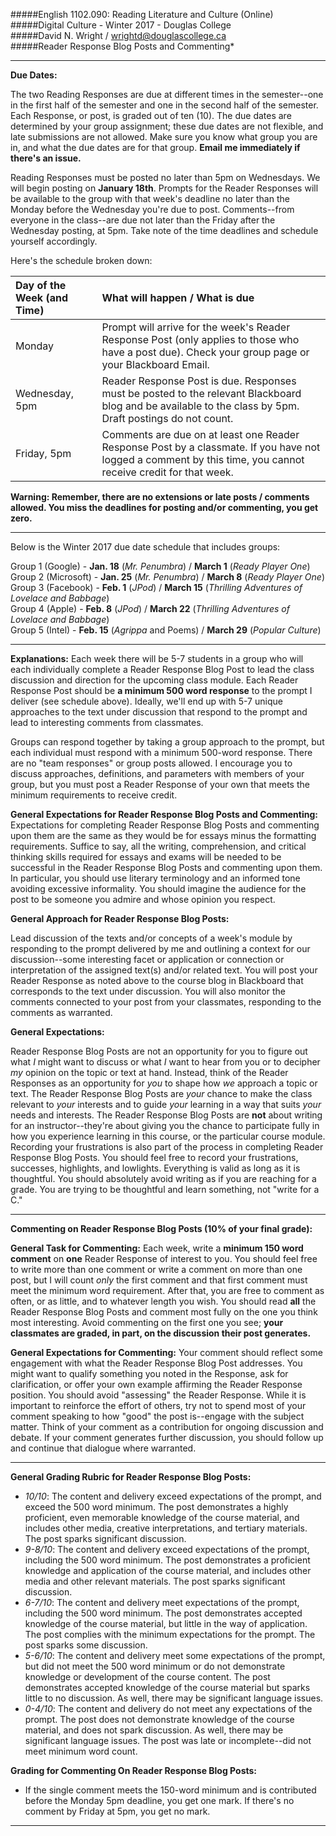 #####English 1102.090: Reading Literature and Culture (Online)   
#####Digital Culture - Winter 2017 - Douglas College  
#####David N. Wright / wrightd@douglascollege.ca    
#####Reader Response Blog Posts and Commenting*  

----

**Due Dates:**  

The two Reading Responses are due at different times in the semester--one in the first half of the semester and one in the second half of the semester. Each Response, or post, is graded out of ten (10). The due dates are determined by your group assignment; these due dates are not flexible, and late submissions are not allowed. Make sure you know what group you are in, and what the due dates are for that group. **Email me immediately if there's an issue.** 

Reading Responses must be posted no later than 5pm on Wednesdays. We will begin posting on **January 18th**.  Prompts for the Reader Responses will be available to the group with that week's deadline no later than the Monday before the Wednesday you're due to post. Comments--from everyone in the class--are due not later than the Friday after the Wednesday posting, at 5pm. Take note of the time deadlines and schedule yourself accordingly. 

Here's the schedule broken down: 

| Day of the Week (and Time) | What will happen / What is due |
|:------------ |:--------------- |
| Monday | Prompt will arrive for the week's Reader Response Post (only applies to those who have a post due). Check your group page or your Blackboard Email. |
| Wednesday, 5pm | Reader Response Post is due. Responses must be posted to the relevant Blackboard blog and be available to the class by 5pm. Draft postings do not count. |
| Friday, 5pm | Comments are due on at least one Reader Response Post by a classmate. If you have not logged a comment by this time, you cannot receive credit for that week. |

**Warning: Remember, there are no extensions or late posts / comments allowed. You miss the deadlines for posting and/or commenting, you get zero.**   

----

Below is the Winter 2017 due date schedule that includes groups:

Group 1 (Google) - **Jan. 18** (*Mr. Penumbra*) / **March 1** (*Ready Player One*)  
Group 2 (Microsoft) - **Jan. 25** (*Mr. Penumbra*) / **March 8** (*Ready Player One*)  
Group 3 (Facebook) - **Feb. 1** (*JPod*) / **March 15** (*Thrilling Adventures of Lovelace and Babbage*)  
Group 4 (Apple) - **Feb. 8** (*JPod*) / **March 22** (*Thrilling Adventures of Lovelace and Babbage*)  
Group 5 (Intel) - **Feb. 15** (*Agrippa* and Poems) / **March 29** (*Popular Culture*)  

---

**Explanations:** Each week there will be 5-7 students in a group who will each individually complete a Reader Response Blog Post to lead the class discussion and direction for the upcoming class module. Each Reader Response Post should be **a minimum 500 word response** to the prompt I deliver (see schedule above). Ideally, we'll end up with 5-7 unique approaches to the text under discussion that respond to the prompt and lead to interesting comments from classmates. 

Groups can respond together by taking a group approach to the prompt, but each individual must respond with a minimum 500-word response. There are no "team responses" or group posts allowed. I encourage you to discuss approaches, definitions, and parameters with members of your group, but you must post a Reader Response of your own that meets the minimum requirements to receive credit. 

**General Expectations for Reader Response Blog Posts and Commenting:** Expectations for completing Reader Response Blog Posts and commenting upon them are the same as they would be for essays minus the formatting requirements. Suffice to say, all the writing, comprehension, and critical thinking skills required for essays and exams will be needed to be successful in the Reader Response Blog Posts and commenting upon them. In particular, you should use literary terminology and an informed tone avoiding excessive informality. You should imagine the audience for the post to be someone you admire and whose opinion you respect. 

**General Approach for Reader Response Blog Posts:**

Lead discussion of the texts and/or concepts of a week's module by responding to the prompt delivered by me and outlining a context for our discussion--some interesting facet or application or connection or interpretation of the assigned text(s) and/or related text. You will post your Reader Response as noted above to the course blog in Blackboard that corresponds to the text under discussion. You will also monitor the comments connected to your post from your classmates, responding to the comments as warranted. 

**General Expectations:**

Reader Response Blog Posts are not an opportunity for you to figure out what *I* might want to discuss or what *I* want to hear from you or to decipher *my* opinion on the topic or text at hand. Instead, think of the Reader Responses as an opportunity for *you* to shape how *we* approach a topic or text. The Reader Response Blog Posts are *your* chance to make the class relevant to *your* interests and to guide *your* learning in a way that suits *your* needs and interests. The Reader Response Blog Posts are **not** about writing for an instructor--they're about giving you the chance to participate fully in how you experience learning in this course, or the particular course module. Recording your frustrations is also part of the process in completing Reader Response Blog Posts. You should feel free to record your frustrations, successes, highlights, and lowlights. Everything is valid as long as it is thoughtful. You should absolutely avoid writing as if you are reaching for a grade. You are trying to be thoughtful and learn something, not "write for a C."

---

**Commenting on Reader Response Blog Posts (10% of your final grade):**

**General Task for Commenting:** Each week, write a **minimum 150 word comment** on **one** Reader Response of interest to you. You should feel free to write more than one comment or write a comment on more than one post, but I will count *only* the first comment and that first comment must meet the minimum word requirement. After that, you are free to comment as often, or as little, and to whatever length you wish.  You should read **all** the Reader Response Blog Posts and comment most fully on the one you think most interesting. Avoid commenting on the first one you see; **your classmates are graded, in part, on the discussion their post generates.** 

**General Expectations for Commenting:** Your comment should reflect some engagement with what the Reader Response Blog Post addresses. You might want to qualify something you noted in the Response, ask for clarification, or offer your own example affirming the Reader Response position. You should avoid "assessing" the Reader Response. While it is important to reinforce the effort of others, try not to spend most of your comment speaking to how "good" the post is--engage with the subject matter. Think of your comment as a contribution for ongoing discussion and debate. If your comment generates further discussion, you should follow up and continue that dialogue where warranted. 

----

**General Grading Rubric for Reader Response Blog Posts:**

- *10/10*: The content and delivery exceed expectations of the prompt, and exceed the 500 word minimum. The post demonstrates a highly proficient, even memorable knowledge of the course material, and includes other media, creative interpretations, and tertiary materials. The post sparks significant discussion.
- *9-8/10*: The content and delivery exceed expectations of the prompt, including the 500 word minimum. The post demonstrates a proficient knowledge and application of the course material, and includes other media and other relevant materials. The post sparks significant discussion.
- *6-7/10*: The content and delivery meet expectations of the prompt, including the 500 word minimum. The post demonstrates accepted knowledge of the course material, but little in the way of application. The post complies with the minimum expectations for the prompt. The post sparks some discussion.
- *5-6/10*: The content and delivery meet some expectations of the prompt, but did not meet the 500 word minimum or do not demonstrate knowledge or development of the course content. The post demonstrates accepted knowledge of the course material but sparks little to no discussion. As well, there may be significant language issues.  
- *0-4/10*: The content and delivery do not meet any expectations of the prompt. The post does not demonstrate knowledge of the course material, and does not spark discussion. As well, there may be significant language issues. The post was late or incomplete--did not meet minimum word count. 

**Grading for Commenting On Reader Response Blog Posts:**

- If the single comment meets the 150-word minimum and is contributed before the Monday 5pm deadline, you get one mark. If there's no comment by Friday at 5pm, you get no mark. 

----
